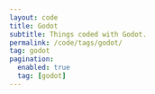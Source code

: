 ```yaml
---
layout: code
title: Godot
subtitle: Things coded with Godot.
permalink: /code/tags/godot/
tag: godot
pagination:
  enabled: true
  tag: [godot]
---
```

